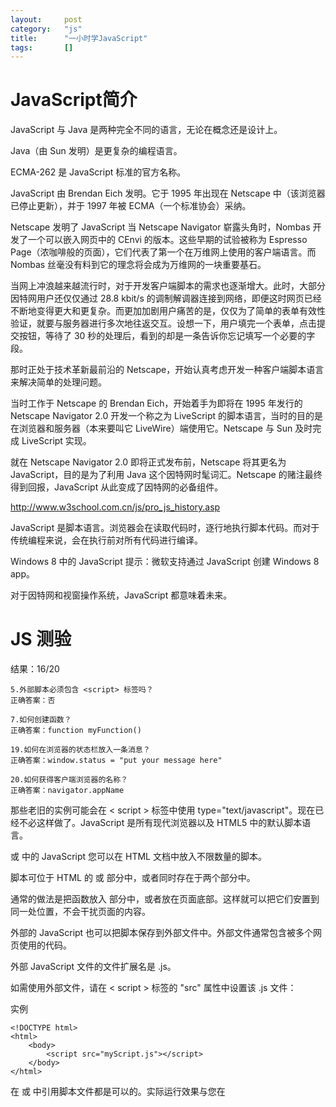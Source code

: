 ```yaml
---
layout:		post
category:	"js"
title:		"一小时学JavaScript"
tags:		[]
---
```


# JavaScript简介
JavaScript 与 Java 是两种完全不同的语言，无论在概念还是设计上。

Java（由 Sun 发明）是更复杂的编程语言。

ECMA-262 是 JavaScript 标准的官方名称。

JavaScript 由 Brendan Eich 发明。它于 1995 年出现在 Netscape 中（该浏览器已停止更新），并于 1997 年被 ECMA（一个标准协会）采纳。

Netscape 发明了 JavaScript
当 Netscape Navigator 崭露头角时，Nombas 开发了一个可以嵌入网页中的 CEnvi 的版本。这些早期的试验被称为 Espresso Page（浓咖啡般的页面），它们代表了第一个在万维网上使用的客户端语言。而 Nombas 丝毫没有料到它的理念将会成为万维网的一块重要基石。

当网上冲浪越来越流行时，对于开发客户端脚本的需求也逐渐增大。此时，大部分因特网用户还仅仅通过 28.8 kbit/s 的调制解调器连接到网络，即便这时网页已经不断地变得更大和更复杂。而更加加剧用户痛苦的是，仅仅为了简单的表单有效性验证，就要与服务器进行多次地往返交互。设想一下，用户填完一个表单，点击提交按钮，等待了 30 秒的处理后，看到的却是一条告诉你忘记填写一个必要的字段。

那时正处于技术革新最前沿的 Netscape，开始认真考虑开发一种客户端脚本语言来解决简单的处理问题。

当时工作于 Netscape 的 Brendan Eich，开始着手为即将在 1995 年发行的 Netscape Navigator 2.0 开发一个称之为 LiveScript 的脚本语言，当时的目的是在浏览器和服务器（本来要叫它 LiveWire）端使用它。Netscape 与 Sun 及时完成 LiveScript 实现。

就在 Netscape Navigator 2.0 即将正式发布前，Netscape 将其更名为 JavaScript，目的是为了利用 Java 这个因特网时髦词汇。Netscape 的赌注最终得到回报，JavaScript 从此变成了因特网的必备组件。

http://www.w3school.com.cn/js/pro_js_history.asp


JavaScript 是脚本语言。浏览器会在读取代码时，逐行地执行脚本代码。而对于传统编程来说，会在执行前对所有代码进行编译。

Windows 8 中的 JavaScript
提示：微软支持通过 JavaScript 创建 Windows 8 app。

对于因特网和视窗操作系统，JavaScript 都意味着未来。

# JS 测验
结果：16/20
```
5.外部脚本必须包含 <script> 标签吗？
正确答案：否

7.如何创建函数？
正确答案：function myFunction()

19.如何在浏览器的状态栏放入一条消息？
正确答案：window.status = "put your message here"

20.如何获得客户端浏览器的名称？
正确答案：navigator.appName
```

那些老旧的实例可能会在 < script > 标签中使用 type="text/javascript"。现在已经不必这样做了。JavaScript 是所有现代浏览器以及 HTML5 中的默认脚本语言。

<head> 或 <body> 中的 JavaScript
您可以在 HTML 文档中放入不限数量的脚本。

脚本可位于 HTML 的 <body> 或 <head> 部分中，或者同时存在于两个部分中。

通常的做法是把函数放入 <head> 部分中，或者放在页面底部。这样就可以把它们安置到同一处位置，不会干扰页面的内容。



外部的 JavaScript
也可以把脚本保存到外部文件中。外部文件通常包含被多个网页使用的代码。

外部 JavaScript 文件的文件扩展名是 .js。

如需使用外部文件，请在 < script > 标签的 "src" 属性中设置该 .js 文件：

实例
```
<!DOCTYPE html>
<html>
    <body>
        <script src="myScript.js"></script>
    </body>
</html>
```
在 <head> 或 <body> 中引用脚本文件都是可以的。实际运行效果与您在 <script> 标签中编写脚本完全一致。

提示：外部脚本不能包含 < script > 标签。


分号 ;
分号用于分隔 JavaScript 语句。

通常我们在每条可执行的语句结尾添加分号。

使用分号的另一用处是在一行中编写多条语句。

提示：您也可能看到不带有分号的案例。

在 JavaScript 中，用分号来结束语句是可选的。



JavaScript 对大小写敏感。



对代码行进行折行
您可以在文本字符串中使用反斜杠对代码行进行换行。下面的例子会正确地显示：

```
document.write("Hello \
World!");
```
不过，您不能像这样折行：
```
document.write \
("Hello World!");
```

# DOM
DOM（文档对象模型）是 HTML 和 XML 的应用程序接口（API）。DOM 将把整个页面规划成由节点层级构成的文档。HTML 或 XML 页面的每个部分都是一个节点的衍生物。请考虑下面的 HTML 页面：

```
<html>
  <head>
    <title>Sample Page</title>
  </head>
  <body>
    <p>hello world!</p>
  </body>
</html>
```
这段代码可以用 DOM 绘制成一个节点层次图：

DOM 节点层次图
DOM 通过创建树来表示文档，从而使开发者对文档的内容和结构具有空前的控制力。用 DOM API 可以轻松地删除、添加和替换节点。

# BOM
IE 3.0 和 Netscape Navigator 3.0 提供了一种特性 - BOM（浏览器对象模型），可以对浏览器窗口进行访问和操作。使用 BOM，开发者可以移动窗口、改变状态栏中的文本以及执行其他与页面内容不直接相关的动作。使 BOM 独树一帜且又常常令人怀疑的地方在于，它只是 JavaScript 的一个部分，没有任何相关的标准。

BOM 主要处理浏览器窗口和框架，不过通常浏览器特定的 JavaScript 扩展都被看做 BOM 的一部分。这些扩展包括：

弹出新的浏览器窗口
移动、关闭浏览器窗口以及调整窗口大小
提供 Web 浏览器详细信息的定位对象
提供用户屏幕分辨率详细信息的屏幕对象
对 cookie 的支持
IE 扩展了 BOM，加入了 ActiveXObject 类，可以通过 JavaScript 实例化 ActiveX 对象
由于没有相关的 BOM 标准，每种浏览器都有自己的 BOM 实现。有一些事实上的标准，如具有一个窗口对象和一个导航对象，不过每种浏览器可以为这些对象或其他对象定义自己的属性和方法。

参阅：
- Window 对象
- Navigator 对象
- Screen 对象
- History 对象
- Location 对象


写入 HTML 输出
```
document.write("<h1>This is a heading</h1>");
document.write("<p>This is a paragraph</p>");
```

提示：您只能在 HTML 输出中使用 document.write。如果您在文档加载后使用该方法，会覆盖整个文档。

```
<!DOCTYPE html>
<html>
    <body>
    
        <p>
        JavaScript 能够直接写入 HTML 输出流中：
        </p>
        
        <script>
            document.write("<h1>This is a heading</h1>");
            document.write("<p>This is a paragraph.</p>");
        </script>
        
        <p>
        您只能在 HTML 输出流中使用 <strong>document.write</strong>。
        如果您在文档已加载后使用它（比如在函数中），会覆盖整个文档。
        </p>
    </body>
</html>
```


上面例子中的 JavaScript 语句，会在页面加载时执行。

通常，我们需要在某个事件发生时执行代码，比如当用户点击按钮时。

如果我们把 JavaScript 代码放入函数中，就可以在事件发生时调用该函数。

您将在稍后的章节学到更多有关 JavaScript 函数和事件的知识。



### 对事件作出反应
<button type="button" onclick="alert('Welcome!')">点击这里</button>
alert() 函数在 JavaScript 中并不常用，但它对于代码测试非常方便。
onclick 事件只是您即将在本教程中学到的众多事件之一。

```
<!DOCTYPE html>
<html>
<body>

<button type="button" onclick="alert('click!')">点击这里</button>

</body>
</html>

```

### 改变 HTML 内容
使用 JavaScript 来处理 HTML 内容是非常强大的功能。

实例
```
x=document.getElementById("demo")  //查找元素
x.innerHTML="Hello JavaScript";    //改变内容
```
亲自试一试
您会经常看到 document.getElementByID("some id")。这个方法是 HTML DOM 中定义的。

DOM（文档对象模型）是用以访问 HTML 元素的正式 W3C 标准。

```
<!DOCTYPE html>
<html>
<body>

<h1>我的第一段 JavaScript</h1>

<p id="demo">
JavaScript 能改变 HTML 元素的内容。
</p>

<script>
function myFunction()
{
x=document.getElementById("demo");  // 找到元素
x.innerHTML="Hello JavaScript!";    // 改变内容
}
</script>

<button type="button" onclick="myFunction()">点击这里</button>

</body>
</html>
```


### 改变 HTML 图像
本例会动态地改变 HTML <image> 的来源 (src)：

The Light bulb
点击灯泡就可以打开或关闭这盏灯

JavaScript 能够改变任意 HTML 元素的大多数属性，而不仅仅是图片。

```
<!DOCTYPE html>
<html>
<body>
<script>
function changeImage()
{
element=document.getElementById('myimage')
if (element.src.match("bulbon"))
  {
  element.src="/i/eg_bulboff.gif";
  }
else
  {
  element.src="/i/eg_bulbon.gif";
  }
}
</script>

<img id="myimage" onclick="changeImage()" src="/i/eg_bulboff.gif">

<p>点击灯泡来点亮或熄灭这盏灯</p>

</body>
</html>

```

### 改变 HTML 样式
改变 HTML 元素的样式，属于改变 HTML 属性的变种。

实例
```
x=document.getElementById("demo")  //找到元素
x.style.color="#ff0000";           //改变样式
```


### 验证输入
JavaScript 常用于验证用户的输入。

实例
```
if isNaN(x) {alert("Not Numeric")};
```

```
<!DOCTYPE html>
<html>
<body>

<h1>我的第一段 JavaScript</h1>

<p>请输入数字。如果输入值不是数字，浏览器会弹出提示框。</p>

<input id="demo" type="text">

<script>
function myFunction()
{
var x=document.getElementById("demo").value;
if(x==""||isNaN(x))
	{
	alert("Not Numeric");
	}else{
alert("OK");
}
}
</script>

<button type="button" onclick="myFunction()">点击这里</button>

</body>
</html>
```




字符串可以单引号或者双引号。字符串对象的 length 属性来查找字符串的长度：

```
var message="Hello World!";
var x=message.length;
```
在以上代码执行后，x 的值是：12


```
var message="Hello world!";
var x=message.toUpperCase();
```



单行注释：//
多行注释以 /* 开始，以 */ 结尾。

使用 var 关键词来声明变量

一个好的编程习惯是，在代码开始处，统一对需要的变量进行声明。

在计算机程序中，经常会声明无值的变量。未使用值来声明的变量，其值实际上是 undefined。

在执行过以下语句后，变量 carname 的值将是 undefined：

var carname;
重新声明 JavaScript 变量
如果重新声明 JavaScript 变量，该变量的值不会丢失：

在以下两条语句执行后，变量 carname 的值依然是 "Volvo"：

```
var carname="Volvo";
var carname;
```

JavaScript 拥有动态类型。这意味着相同的变量可用作不同的类型：

实例
```
var x                // x 为 undefined
var x = 6;           // x 为数字
var x = "Bill";      // x 为字符串
```

布尔（逻辑）只能有两个值：true 或 false。

数组
下面的代码创建名为 cars 的数组：
```
var cars=new Array();
cars[0]="Audi";
cars[1]="BMW";
cars[2]="Volvo";
```
或者 (condensed array):

```
var cars=new Array("Audi","BMW","Volvo");
```
或者 (literal array):

实例
```
var cars=["Audi","BMW","Volvo"];
```
数组下标是基于零的，所以第一个项目是 [0]，第二个是 [1]，以此类推。


## JavaScript 对象
对象由花括号分隔。在括号内部，对象的属性以名称和值对的形式 (name : value) 来定义。属性由逗号分隔：

```
var person={firstname:"Bill", lastname:"Gates", id:5566};
```
上面例子中的对象 (person) 有三个属性：firstname、lastname 以及 id。

空格和折行无关紧要。声明可横跨多行：

```
var person={
firstname : "Bill",
lastname  : "Gates",
id        :  5566
};
```
对象属性有两种寻址方式：

实例
```
name=person.lastname;
name=person["lastname"];
```

Undefined 和 Null
Undefined 这个值表示变量不含有值。

可以通过将变量的值设置为 null 来清空变量。



声明变量类型
当您声明新变量时，可以使用关键词 "new" 来声明其类型：

```
var carname=new String;
var x=      new Number;
var y=      new Boolean;
var cars=   new Array;
var person= new Object;
```
JavaScript 变量均为对象。当您声明一个变量时，就创建了一个新的对象。

JavaScript 中的所有事物都是对象：字符串、数字、数组、日期，等等。

在 JavaScript 中，对象是拥有属性和方法的数据。

向未声明的 JavaScript 变量来分配值
如果您把值赋给尚未声明的变量，该变量将被自动作为全局变量声明。

这条语句：

carname="Volvo";
将声明一个全局变量 carname，即使它在函数内执行。


===	全等（值和类型）	x===5 为 true；x==="5" 为 false

### 条件运算符
JavaScript 还包含了基于某些条件对变量进行赋值的条件运算符。

语法
```
variablename=(condition)?value1:value2 
```


### 循环
JavaScript 支持不同类型的循环：

- for 循环代码块一定的次数
- for/in  循环遍历对象的属性
- while  当指定的条件为 true 时循环指定的代码块
- do/while 同样当指定的条件为 true 时循环指定的代码块

```
for (var i=0;i<cars.length;i++)
{
document.write(cars[i] + "<br>");
}
```



```
var person={fname:"John",lname:"Doe",age:25};

for (x in person)
  {
  txt=txt + person[x];
  }
```
 
 
```
 while (i<5)
  {
  x=x + "The number is " + i + "<br>";
  i++;
  }
```

```  
do
  {
  x=x + "The number is " + i + "<br>";
  i++;
  }
while (i<5);
```



### break与continue
continue 语句（带有或不带标签引用）只能用在循环中。

break 语句（不带标签引用），只能用在循环或 switch 中。

通过标签引用，break 语句可用于跳出任何 JavaScript 代码块：

实例
```
cars=["BMW","Volvo","Saab","Ford"];
list:
{
	document.write(cars[0] + "<br>");
	document.write(cars[1] + "<br>");
	document.write(cars[2] + "<br>");
	break list;
	document.write(cars[3] + "<br>");
	document.write(cars[4] + "<br>");
	document.write(cars[5] + "<br>");
}
```
 
 
### try catch throw
- try 语句测试代码块的错误。
- catch 语句处理错误。
- throw 语句创建自定义错误。

```
<!DOCTYPE html>
<html>
	<head>
	<script>
	var txt="";
	function message()
	{
		try {
			adddlert("Welcome guest!");
		} catch(err) {
			txt="There was an error on this page.\n\n";
			txt+="Error description: " + err.message + "\n\n";
			txt+="Click OK to continue.\n\n";
			alert(txt);
		}
	}
	</script>
	</head>

	<body>
		<input type="button" value="View message" onclick="message()">
	</body>

</html>
```


```
<!DOCTYPE html>
<html>
	<body>
		<script>
			function myFunction()
			{
				try
				{ 
					var x=document.getElementById("demo").value;
					if(x=="")    throw "值为空";
					if(isNaN(x)) throw "不是数字";
					if(x>10)     throw "太大";
					if(x<5)      throw "太小";
				}
				catch(err)
				{
					var y=document.getElementById("mess");
					y.innerHTML="错误：" + err + "。";
				}
			}
		</script>

		<h1>我的第一个 JavaScript 程序</h1>
		<p>请输入 5 到 10 之间的数字：</p>
		<input id="demo" type="text">
		<button type="button" onclick="myFunction()">测试输入值</button>
		<p id="mess"></p>

	</body>
</html>
```


# JavaScript HTML DOM
- JavaScript 能够改变页面中的所有 HTML 元素
- JavaScript 能够改变页面中的所有 HTML 属性
- JavaScript 能够改变页面中的所有 CSS 样式
- JavaScript 能够对页面中的所有事件做出反应

参考：[HTML DOM Style 对象](http://www.w3school.com.cn/jsref/dom_obj_style.asp)

## 查找 HTML 元素
通常，通过 JavaScript，您需要操作 HTML 元素。

为了做到这件事情，您必须首先找到该元素。有三种方法来做这件事：

- 通过 id 找到 HTML 元素
- 通过标签名找到 HTML 元素
- 通过类名找到 HTML 元素
- 通过 id 查找 HTML 元素

### 通过id查找 HTML 元素
在 DOM 中查找 HTML 元素的最简单的方法，是通过使用元素的 id。

实例
本例查找 id="intro" 元素：
```
var x=document.getElementById("intro");
```

如果找到该元素，则该方法将以对象（在 x 中）的形式返回该元素。

如果未找到该元素，则 x 将包含 null。


### 通过标签名查找 HTML 元素
实例
本例查找 id="main" 的元素，然后查找 "main" 中的所有 <p> 元素：

```
var x=document.getElementById("main");
var y=x.getElementsByTagName("p");
```

通过类名查找 HTML 元素在 IE 5,6,7,8 中无效。


### 改变 HTML 属性
如需改变 HTML 元素的属性，请使用这个语法：
```
document.getElementById(id).attribute=new value


<!DOCTYPE html>
<html>
<body>

<img id="image" src="smiley.gif">

<script>
document.getElementById("image").src="landscape.jpg";
</script>

</body>
</html>
```

### 改变 HTML 样式
如需改变 HTML 元素的样式，请使用这个语法：

document.getElementById(id).style.property=new style
例子 1
下面的例子会改变 <p> 元素的样式：

```
<p id="p2">Hello World!</p>

<script>
document.getElementById("p2").style.color="blue";
</script>

onclick="document.getElementById('p1').style.visibility='hidden'" 
onclick="document.getElementById('p1').style.visibility='visible'"
```


## 事件
HTML 事件的例子：

- 当用户点击鼠标时
- 当网页已加载时
- 当图像已加载时
- 当鼠标移动到元素上时
- 当输入字段被改变时
- 当提交 HTML 表单时
- 当用户触发按键时

### 使用 HTML DOM 来分配事件
HTML DOM 允许您通过使用 JavaScript 来向 HTML 元素分配事件：

实例
向 button 元素分配 onclick 事件：

```
<script>
document.getElementById("myBtn").onclick=function(){displayDate()};
</script>
```


### onload 和 onunload 事件
onload 和 onunload 事件会在用户进入或离开页面时被触发。

onload 事件可用于检测访问者的浏览器类型和浏览器版本，并基于这些信息来加载网页的正确版本。

onload 和 onunload 事件可用于处理 cookie。

实例
```
<body onload="checkCookies()">

<!DOCTYPE html>
<html>
<body onload="checkCookies()">

<script>
function checkCookies()
{
if (navigator.cookieEnabled==true)
	{
	alert("已启用 cookie")
	}
else
	{
	alert("未启用 cookie")
	}
}
</script>

<p>提示框会告诉你，浏览器是否已启用 cookie。</p>
</body>
</html>
```


### onchange 事件
onchange 事件常结合对输入字段的验证来使用。

下面是一个如何使用 onchange 的例子。当用户改变输入字段的内容时，会调用 upperCase() 函数。

实例
```
<input type="text" id="fname" onchange="upperCase()">
```

### onmouseover 和 onmouseout 事件
onmouseover 和 onmouseout 事件可用于在用户的鼠标移至 HTML 元素上方或移出元素时触发函数。


一个简单的 onmouseover-onmouseout 实例：
```
<!DOCTYPE html>
<html>
<body>

<div onmouseover="mOver(this)" onmouseout="mOut(this)" style="background-color:green;width:120px;height:20px;padding:40px;color:#ffffff;">把鼠标移到上面</div>

<script>
function mOver(obj)
{
obj.innerHTML="谢谢"
}

function mOut(obj)
{
obj.innerHTML="把鼠标移到上面"
}
</script>

</body>
</html>
```


### onmousedown、onmouseup 以及 onclick 事件
onmousedown, onmouseup 以及 onclick 构成了鼠标点击事件的所有部分。首先当点击鼠标按钮时，会触发 onmousedown 事件，当释放鼠标按钮时，会触发 onmouseup 事件，最后，当完成鼠标点击时，会触发 onclick 事件。

一个简单的 onmousedown-onmouseup 实例：
```
<!DOCTYPE html>
<html>
<body>

<div onmousedown="mDown(this)" onmouseup="mUp(this)" style="background-color:green;color:#ffffff;width:90px;height:20px;padding:40px;font-size:12px;">请点击这里</div>

<script>
function mDown(obj)
{
obj.style.backgroundColor="#1ec5e5";
obj.innerHTML="请释放鼠标按钮"
}

function mUp(obj)
{
obj.style.backgroundColor="green";
obj.innerHTML="请按下鼠标按钮"
}
</script>

</body>
</html>
```


### onmousedown 和 onmouseup
当用户按下鼠标按钮时，更换一幅图像。
```
<!DOCTYPE html>
<html>
<head>
<script>
function lighton()
{
document.getElementById('myimage').src="/i/eg_bulbon.gif";
}
function lightoff()
{
document.getElementById('myimage').src="/i/eg_bulboff.gif";
}
</script>
</head>

<body>
<img id="myimage" onmousedown="lighton()" onmouseup="lightoff()" src="/i/eg_bulboff.gif" />
<p>按住鼠标不放可以点亮这盏灯！</p>
</body>
</html>
```


### onload
当页面完成加载时，显示一个提示框。
```
<!DOCTYPE html>
<html>
<head>

<script>
function mymessage()
{
alert("这段消息由 onload 事件触发");
}
</script>
</head>

<body onload="mymessage()">
</body>

</html>
```

### onfocus
当输入字段获得焦点时，改变其背景色。
```
<!DOCTYPE html>
<html>
<head>
<script>
function myFunction(x)
{
x.style.background="yellow";
}
</script>
</head>
<body>

请输入英文字符：<input type="text" onfocus="myFunction(this)">

<p>当输入字段获得焦点时，会触发改变背景颜色的函数。</p>

</body>
</html>
```


### 鼠标事件
当指针移动到元素上方时，改变其颜色；当指针移出文本后，会再次改变其颜色。
```
<!DOCTYPE html>
<html>
<body>

<h1 onmouseover="style.color='red'" onmouseout="style.color='blue'">
请把鼠标移到这段文本上
</h1>

</body>
</html>
```


## 添加和删除节点（HTML 元素）。

### 创建新的 HTML 元素
如需向 HTML DOM 添加新元素，您必须首先创建该元素（元素节点），然后向一个已存在的元素追加该元素。

实例
```
<!DOCTYPE html>
<html>
<body>

<div id="div1">
<p id="p1">这是一个段落。</p>
<p id="p2">这是另一个段落。</p>
</div>

<script>
var para=document.createElement("p");				//创建新的 <p> 元素
var node=document.createTextNode("这是新段落。");	//创建文本节点
para.appendChild(node);

var element=document.getElementById("div1");
element.appendChild(para);
</script>

</body>
</html>
```


### 删除已有的 HTML 元素
如需删除 HTML 元素，您必须首先获得该元素的父元素：

实例
```
<div id="div1">
<p id="p1">这是一个段落。</p>
<p id="p2">这是另一个段落。</p>
</div>

<script>
var parent=document.getElementById("div1");
var child=document.getElementById("p1");
parent.removeChild(child);
</script>
```


提示：如果能够在不引用父元素的情况下删除某个元素，就太好了。

不过很遗憾。DOM 需要清楚您需要删除的元素，以及它的父元素。

这是常用的解决方案：找到您希望删除的子元素，然后使用其 parentNode 属性来找到父元素：

```
var child=document.getElementById("p1");
child.parentNode.removeChild(child);
```

### 八进制和十六进制
如果前缀为 0，则 JavaScript 会把数值常量解释为八进制数，如果前缀为 0 和 "x"，则解释为十六进制数。

实例
```
var y=0377;
var z=0xFF;
```
提示：绝不要在数字前面写零，除非您需要进行八进制转换。

### 数字属性和方法
属性：
```
MAX VALUE
MIN VALUE
NEGATIVE INFINITIVE
POSITIVE INFINITIVE
NaN
prototype
constructor
```
方法：
```
toExponential()
toFixed()
toPrecision()
toString()
valueOf()
```



### Boolean 对象

使用关键词 new 来定义 Boolean 对象。下面的代码定义了一个名为 myBoolean 的逻辑对象：

```
var myBoolean=new Boolean()
```
注释：如果逻辑对象无初始值或者其值为 0、-0、null、""、false、undefined 或者 NaN，那么对象的值为 false。否则，其值为 true（即使当自变量为字符串 "false" 时）！

下面的所有的代码行均会创建初始值为 false 的 Boolean 对象。

```
var myBoolean=new Boolean();
var myBoolean=new Boolean(0);
var myBoolean=new Boolean(null);
var myBoolean=new Boolean("");
var myBoolean=new Boolean(false);
var myBoolean=new Boolean(NaN);
```

下面的所有的代码行均会创初始值为 true 的 Boolean 对象：

```
var myBoolean=new Boolean(1);
var myBoolean=new Boolean(true);
var myBoolean=new Boolean("true");
var myBoolean=new Boolean("false");
var myBoolean=new Boolean("Bill Gates");
```


### RegExp 对象
http://www.w3school.com.cn/js/js_obj_regexp.asp
http://www.w3school.com.cn/jsref/jsref_obj_regexp.asp



# 浏览器对象模型 (BOM)
浏览器对象模型（Browser Object Model）尚无正式标准。

由于现代浏览器已经（几乎）实现了 JavaScript 交互性方面的相同方法和属性，因此常被认为是 BOM 的方法和属性。

## Window 对象
http://www.w3school.com.cn/js/js_window.asp


- window.location 对象在编写时可不使用 window 这个前缀。
window.location 对象用于获得当前页面的地址 (URL)，并把浏览器重定向到新的页面。
- location.href 属性返回当前页面的 URL。
- location.hostname 返回 web 主机的域名
- location.pathname 返回当前页面的路径和文件名
- location.port 返回 web 主机的端口 （80 或 443）
- location.protocol 返回所使用的 web 协议（http:// 或 https://）
- location.assign() 方法加载新的文档。


- window.history 对象包含浏览器的历史。
- history.back() - 与在浏览器点击后退按钮相同
- history.forward() - 与在浏览器中点击按钮向前相同

- window.navigator 对象包含有关访问者浏览器的信息。
警告：来自 navigator 对象的信息具有误导性，不应该被用于检测浏览器版本，这是因为：

navigator 数据可被浏览器使用者更改
浏览器无法报告晚于浏览器发布的新操作系统


## JavaScript 消息框
可以在 JavaScript 中创建三种消息框：警告框、确认框、提示框。

### 警告框
警告框经常用于确保用户可以得到某些信息。

当警告框出现后，用户需要点击确定按钮才能继续进行操作。

语法：
```
alert("文本")
```

### 确认框
确认框用于使用户可以验证或者接受某些信息。

当确认框出现后，用户需要点击确定或者取消按钮才能继续进行操作。

如果用户点击确认，那么返回值为 true。如果用户点击取消，那么返回值为 false。

语法：
```
function show_confirm()
{
var r=confirm("Press a button!");
if (r==true)
  {
  alert("You pressed OK!");
  }
else
  {
  alert("You pressed Cancel!");
  }
}
```


### 提示框
提示框经常用于提示用户在进入页面前输入某个值。

当提示框出现后，用户需要输入某个值，然后点击确认或取消按钮才能继续操纵。

如果用户点击确认，那么返回值为输入的值。如果用户点击取消，那么返回值为 null。

语法：
```
prompt("文本","默认值")

function disp_prompt()
  {
  var name=prompt("请输入您的名字","Bill Gates")
  if (name!=null && name!="")
    {
    document.write("你好！" + name + " 今天过得怎么样？")
    }
  }
```
  
## JavaScript 计时事件
通过使用JavaScript，我们有能力作到在一个设定的时间间隔之后来执行代码，而不是在函数被调用后立即执行。我们称之为计时事件。

在 JavaScritp 中使用计时事件是很容易的，两个关键方法是:

### setTimeout()
未来的某时执行代码
### clearTimeout()
取消setTimeout()


## JavaScript Cookies
http://www.w3school.com.cn/js/js_cookies.asp

利用用户在提示框中输入的数据创建一个 JavaScript Cookie，当该用户再次访问该页面时，根据 cookie 中的信息发出欢迎信息。
```
<html>
<head>
<script type="text/javascript">
function getCookie(c_name)
{
if (document.cookie.length>0)
{ 
c_start=document.cookie.indexOf(c_name + "=")
if (c_start!=-1)
{ 
c_start=c_start + c_name.length+1 
c_end=document.cookie.indexOf(";",c_start)
if (c_end==-1) c_end=document.cookie.length
return unescape(document.cookie.substring(c_start,c_end))
} 
}
return ""
}

function setCookie(c_name,value,expiredays)
{
var exdate=new Date()
exdate.setDate(exdate.getDate()+expiredays)
document.cookie=c_name+ "=" +escape(value)+
((expiredays==null) ? "" : "; expires="+exdate.toGMTString())
}

function checkCookie()
{
username=getCookie('username')
if (username!=null && username!="")
  {alert('Welcome again '+username+'!')}
else 
  {
  username=prompt('Please enter your name:',"")
  if (username!=null && username!="")
    {
    setCookie('username',username,365)
    }
  }
}
</script>
</head>
<body onLoad="checkCookie()">
</body>
</html>
```

# JavaScript 框架（库）
JavaScript 高级程序设计（特别是对浏览器差异的复杂处理），通常很困难也很耗时。

为了应对这些调整，许多的 JavaScript (helper) 库应运而生。

这些 JavaScript 库常被称为 JavaScript 框架。

在本教程中，我们将了解到一些广受欢迎的 JavaScript 框架：
- jQuery
- Prototype
- MooTools

所有这些框架都提供针对常见 JavaScript 任务的函数，包括动画、DOM 操作以及 Ajax 处理。


## jQuery
jQuery 是目前最受欢迎的 JavaScript 框架。

它使用 CSS 选择器来访问和操作网页上的 HTML 元素（DOM 对象）。

jQuery 同时提供 companion UI（用户界面）和插件。
http://www.w3school.com.cn/jquery/index.asp

## Prototype
Prototype 是一种库，提供用于执行常见 web 任务的简单 API。

Prototype 通过提供类和继承，实现了对 JavaScript 的增强。


## MooTools
MooTools 也是一个框架，提供了可使常见的 JavaScript 编程更为简单的 API。

MooTools 也含有一些轻量级的效果和动画函数。


## CDN - 内容分发网络
您总是希望网页可以尽可能地快。您希望页面的容量尽可能地小，同时您希望浏览器尽可能多地进行缓存。

如果许多不同的网站使用相同的 JavaScript 框架，那么把框架库存放在一个通用的位置供每个网页分享就变得很有意义了。

CDN (Content Delivery Network) 解决了这个问题。CDN 是包含可分享代码库的服务器网络。

Google 为一系列 JavaScript 库提供了免费的 CDN，包括：

- jQuery
- Prototype
- MooTools
- Dojo
- Yahoo! YUI
如需在您的网页中使用 JavaScript 框架库，只需在 **< script >** 标签中引用该库即可：

## 引用 jQuery
如需测试 JavaScript 库，您需要在网页中引用它。

为了引用某个库，请使用 < script > 标签，其 src 属性设置为库的 URL：
```
<script src="https://ajax.googleapis.com/ajax/libs/jquery/1.8.3/jquery.min.js">
</script>
```

## jQuery 描述
主要的 jQuery 函数是 $() 函数（jQuery 函数）。如果您向该函数传递 DOM 对象，它会返回 jQuery 对象，带有向其添加的 jQuery 功能。

jQuery 允许您通过 CSS 选择器来选取元素。

在 JavaScript 中，您可以分配一个函数以处理窗口加载事件：

```
	JavaScript 方式：
	function myFunction()
	{
	var obj=document.getElementById("h01");
	obj.innerHTML="Hello jQuery";
	}
	onload=myFunction;
	等价的 jQuery 是不同的：
	
	jQuery 方式：
	function myFunction()
	{
	$("#h01").html("Hello jQuery");
	}
	$(document).ready(myFunction);
```

上面代码的最后一行，HTML DOM 文档对象被传递到 jQuery ：$(document)。

当您向 jQuery 传递 DOM 对象时，jQuery 会返回以 HTML DOM 对象包装的 jQuery 对象。

jQuery 函数会返回新的 jQuery 对象，其中的 ready() 是一个方法。

由于在 JavaScript 中函数就是变量，因此可以把 myFunction 作为变量传递给 jQuery 的 ready 方法。

提示：jQuery 返回 jQuery 对象，与已传递的 DOM 对象不同。jQuery 对象拥有的属性和方法，与 DOM 对象的不同。您不能在 jQuery 对象上使用 HTML DOM 的属性和方法。



jQuery 允许链接（链式语法），链接（Chaining）是一种在同一对象上执行多个任务的便捷方法。


# 参考
JavaScript 参考手册
http://www.w3school.com.cn/jsref/index.asp